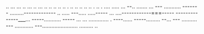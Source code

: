 .. ... ... .. ... .. ... .. .. .. .. .. . .. .. .. .. .. . .. . .... 
..... ...
--.. .......
... ---
........... -------
.........-------------
.. .....
---..... .....-----
... ....------------===-----
--------------___... 
-----........... -----
... ... ............. . ----...... -----......... --... ---
.......... ---
............ 
---....................... 
......... 
.. 
